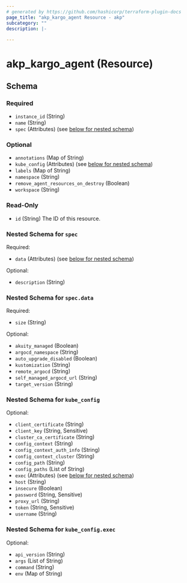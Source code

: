 ```yaml
---
# generated by https://github.com/hashicorp/terraform-plugin-docs
page_title: "akp_kargo_agent Resource - akp"
subcategory: ""
description: |-
  
---
```


# akp_kargo_agent (Resource)





<!-- schema generated by tfplugindocs -->
## Schema

### Required

- `instance_id` (String)
- `name` (String)
- `spec` (Attributes) (see [below for nested schema](#nestedatt--spec))

### Optional

- `annotations` (Map of String)
- `kube_config` (Attributes) (see [below for nested schema](#nestedatt--kube_config))
- `labels` (Map of String)
- `namespace` (String)
- `remove_agent_resources_on_destroy` (Boolean)
- `workspace` (String)

### Read-Only

- `id` (String) The ID of this resource.

<a id="nestedatt--spec"></a>
### Nested Schema for `spec`

Required:

- `data` (Attributes) (see [below for nested schema](#nestedatt--spec--data))

Optional:

- `description` (String)

<a id="nestedatt--spec--data"></a>
### Nested Schema for `spec.data`

Required:

- `size` (String)

Optional:

- `akuity_managed` (Boolean)
- `argocd_namespace` (String)
- `auto_upgrade_disabled` (Boolean)
- `kustomization` (String)
- `remote_argocd` (String)
- `self_managed_argocd_url` (String)
- `target_version` (String)



<a id="nestedatt--kube_config"></a>
### Nested Schema for `kube_config`

Optional:

- `client_certificate` (String)
- `client_key` (String, Sensitive)
- `cluster_ca_certificate` (String)
- `config_context` (String)
- `config_context_auth_info` (String)
- `config_context_cluster` (String)
- `config_path` (String)
- `config_paths` (List of String)
- `exec` (Attributes) (see [below for nested schema](#nestedatt--kube_config--exec))
- `host` (String)
- `insecure` (Boolean)
- `password` (String, Sensitive)
- `proxy_url` (String)
- `token` (String, Sensitive)
- `username` (String)

<a id="nestedatt--kube_config--exec"></a>
### Nested Schema for `kube_config.exec`

Optional:

- `api_version` (String)
- `args` (List of String)
- `command` (String)
- `env` (Map of String)
